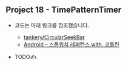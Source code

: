 ## Project 18 - TimePatternTimer

* 코드는 아래 링크를 참조했습니다.

  * [tankery/CircularSeekBar][reflink1]

  [reflink1]: https://github.com/tankery/CircularSeekBar
  
  * [Android – 스톱워치 레퍼런스 with. 코틀린][reflink2]

  [reflink2]: https://shacoding.com/2019/08/20/android-%EC%8A%A4%ED%86%B1%EC%9B%8C%EC%B9%98-%EB%A0%88%ED%8D%BC%EB%9F%B0%EC%8A%A4-with-%EC%BD%94%ED%8B%80%EB%A6%B0/
  
* TODO✍️
